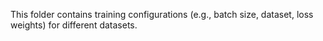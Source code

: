 This folder contains training configurations (e.g., batch size, dataset, loss weights) for different datasets.  
